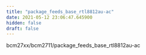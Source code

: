 ```yaml
---
title: "package_feeds_base_rtl8812au-ac"
date: 2021-05-12 23:06:47.645900
hidden: false
draft: false
---
```


bcm27xx/bcm2711/package_feeds_base_rtl8812au-ac

